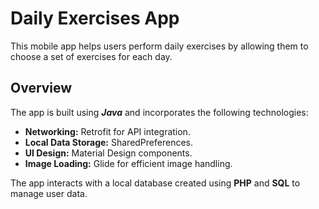 # Daily Exercises App

This mobile app helps users perform daily exercises by allowing them to choose a set of exercises for each day.

## Overview

The app is built using ***Java*** and incorporates the following technologies:

- **Networking:** Retrofit for API integration.
- **Local Data Storage:** SharedPreferences.
- **UI Design:** Material Design components.
- **Image Loading:** Glide for efficient image handling.

The app interacts with a local database created using **PHP** and **SQL** to manage user data. 
